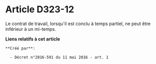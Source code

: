 # Article D323-12

Le contrat de travail, lorsqu'il est conclu à temps partiel, ne peut être inférieur à un mi-temps.

**Liens relatifs à cet article**

	**Créé par**:

	  - Décret n°2016-591 du 11 mai 2016 - art. 1

